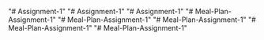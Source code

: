 "# Assignment-1" 
"# Assignment-1" 
"# Assignment-1" 
"# Meal-Plan-Assignment-1" 
"# Meal-Plan-Assignment-1" 
"# Meal-Plan-Assignment-1" 
"# Meal-Plan-Assignment-1" 
"# Meal-Plan-Assignment-1" 
